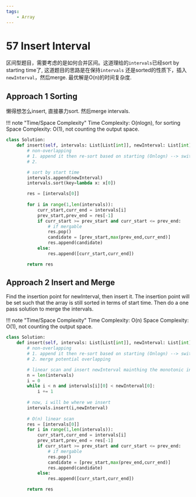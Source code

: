 ```yaml
---
tags:
    - Array
---
```


# 57 Insert Interval

区间型题目，需要考虑的是如何合并区间。这道理给的`intervals`已经sort by starting time了, 这道题目的思路是在保持`intervals` 还是sorted的性质下，插入`newInterval`，然后merge. 最优解是O(n)的时间复杂度.


## Approach 1 Sorting

懒得想怎么insert, 直接暴力sort. 然后merge intervals.

!!! note "Time/Space Complexity"
    Time Complexity: O(nlogn), for sorting
    Space Complexity: O(1), not counting the output space.

```python
class Solution:
    def insert(self, intervals: List[List[int]], newInterval: List[int]) -> List[List[int]]:
        # non-overlapping
        # 1. append it then re-sort based on starting (Onlogn) --> switch to insert later O(n)
        # 2. 

        # sort by start time
        intervals.append(newInterval)
        intervals.sort(key=lambda x: x[0])

        res = [intervals[0]]
        
        for i in range(1,len(intervals)):
            curr_start,curr_end = intervals[i]
            prev_start,prev_end = res[-1]
            if curr_start >= prev_start and curr_start <= prev_end:
                # if mergable
                res.pop()
                candidate = [prev_start,max(prev_end,curr_end)]
                res.append(candidate)
            else:
                res.append([curr_start,curr_end])

        return res
```

## Approach 2 Insert and Merge

Find the insertion point for newInterval, then insert it. The insertion point will be set such that the array is still sorted in terms of start time. Then do a one pass solution to merge the intervals.

!!! note "Time/Space Complexity"
    Time Complexity: O(n)
    Space Complexity: O(1), not counting the output space.

```python
class Solution:
    def insert(self, intervals: List[List[int]], newInterval: List[int]) -> List[List[int]]:
        # non-overlapping
        # 1. append it then re-sort based on starting (Onlogn) --> switch to insert later O(n)
        # 2. merge potential overlapping

        # linear scan and insert newInterval mainthing the monotonic increasing for intervals.
        n = len(intervals)
        i = 0
        while i < n and intervals[i][0] < newInterval[0]: 
            i += 1
        
        # now, i will be where we insert
        intervals.insert(i,newInterval)
            
        # O(n) linear scan
        res = [intervals[0]]
        for i in range(1,len(intervals)):
            curr_start,curr_end = intervals[i]
            prev_start,prev_end = res[-1]
            if curr_start >= prev_start and curr_start <= prev_end:
                # if mergable
                res.pop()
                candidate = [prev_start,max(prev_end,curr_end)]
                res.append(candidate)
            else:
                res.append([curr_start,curr_end])

        return res
```
